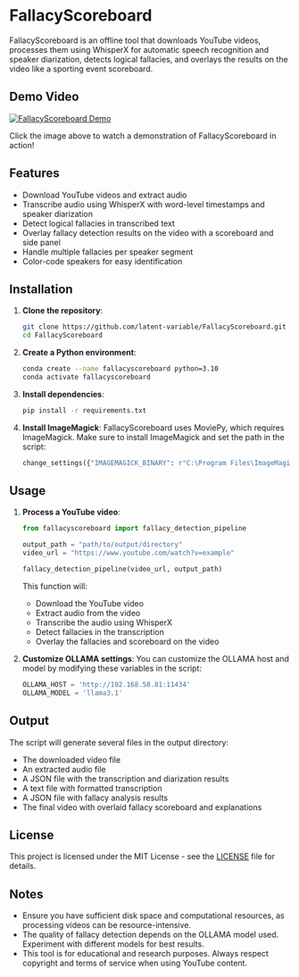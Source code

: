 # FallacyScoreboard

FallacyScoreboard is an offline tool that downloads YouTube videos, processes them using WhisperX for automatic speech recognition and speaker diarization, detects logical fallacies, and overlays the results on the video like a sporting event scoreboard.

## Demo Video

[![FallacyScoreboard Demo](https://youtu.be/1plEKbSHJMM/0.jpg)](https://youtu.be/1plEKbSHJMM)

Click the image above to watch a demonstration of FallacyScoreboard in action!

## Features

- Download YouTube videos and extract audio
- Transcribe audio using WhisperX with word-level timestamps and speaker diarization
- Detect logical fallacies in transcribed text
- Overlay fallacy detection results on the video with a scoreboard and side panel
- Handle multiple fallacies per speaker segment
- Color-code speakers for easy identification

## Installation

1. **Clone the repository**:
    ```bash
    git clone https://github.com/latent-variable/FallacyScoreboard.git
    cd FallacyScoreboard
    ```

2. **Create a Python environment**:
    ```bash
    conda create --name fallacyscoreboard python=3.10
    conda activate fallacyscoreboard
    ```

3. **Install dependencies**:
    ```bash
    pip install -r requirements.txt
    ```

4. **Install ImageMagick**:
   FallacyScoreboard uses MoviePy, which requires ImageMagick. Make sure to install ImageMagick and set the path in the script:
   ```python
   change_settings({"IMAGEMAGICK_BINARY": r"C:\Program Files\ImageMagick-7.1.1-Q16-HDRI\magick.exe"})
   ```

## Usage

1. **Process a YouTube video**:
    ```python
    from fallacyscoreboard import fallacy_detection_pipeline

    output_path = "path/to/output/directory"
    video_url = "https://www.youtube.com/watch?v=example"
    
    fallacy_detection_pipeline(video_url, output_path)
    ```

   This function will:
   - Download the YouTube video
   - Extract audio from the video
   - Transcribe the audio using WhisperX
   - Detect fallacies in the transcription
   - Overlay the fallacies and scoreboard on the video

2. **Customize OLLAMA settings**:
   You can customize the OLLAMA host and model by modifying these variables in the script:
   ```python
   OLLAMA_HOST = 'http://192.168.50.81:11434'
   OLLAMA_MODEL = 'llama3.1'
   ```

## Output

The script will generate several files in the output directory:
- The downloaded video file
- An extracted audio file
- A JSON file with the transcription and diarization results
- A text file with formatted transcription
- A JSON file with fallacy analysis results
- The final video with overlaid fallacy scoreboard and explanations

## License

This project is licensed under the MIT License - see the [LICENSE](LICENSE) file for details.

## Notes

- Ensure you have sufficient disk space and computational resources, as processing videos can be resource-intensive.
- The quality of fallacy detection depends on the OLLAMA model used. Experiment with different models for best results.
- This tool is for educational and research purposes. Always respect copyright and terms of service when using YouTube content.
